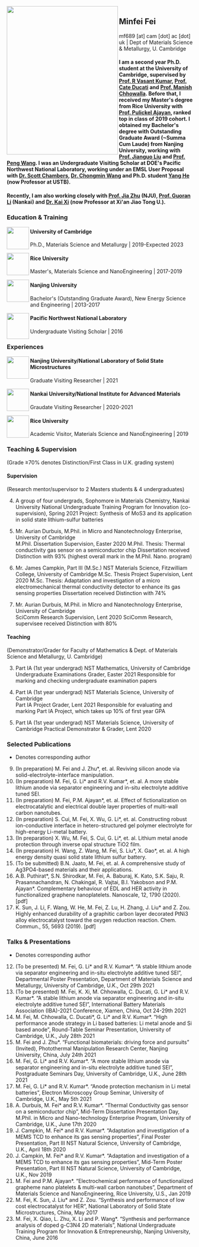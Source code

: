 <img align="left" src="https://user-images.githubusercontent.com/73742009/130071800-242ad6ae-2a0f-4387-ab91-a8e2576d23e8.jpg" width="300" height="400">

## Minfei Fei
mf689 [at] cam [dot] ac [dot] uk | Dept of Materials Science & Metallurgy, U. Cambridge
#### I am a second year Ph.D. student at the University of Cambridge, supervised by [Prof. R Vasant Kumar](https://www.mcg.msm.cam.ac.uk/people/AS/dr-vasant-kumar), [Prof. Cate Ducati](https://www.emg.msm.cam.ac.uk/People/cd251) and [Prof. Manish Chhowalla](https://scholar.google.com/citations?hl=en&user=4XsuGh4AAAAJ). Before that, I received my Master's degree from Rice University with [Prof. Pulickel Ajayan](https://ajayan.rice.edu/pulickel-ajayan.html), ranked top in class of 2019 cohort. I obtained my Bachelor's degree with Outstanding Graduate Award (~Summa Cum Laude) from Nanjing University, working with [Prof. Jianguo Liu](https://eng.nju.edu.cn/intl/3d/7f/c34798a474495/page.htm) and [Prof. Peng Wang](https://wangstem.com/). I was an Undergraduate Visiting Scholar at DOE's Pacific Northwest National Laboratory, working under an EMSL User Proposal with [Dr. Scott Chambers](https://www.pnnl.gov/science/staff/staff_info.asp?staff_num=5554), [Dr. Chongmin Wang](https://scholar.google.com/citations?user=k0568hsAAAAJ&hl=en) and Ph.D. student [Yang He](http://mse.ustb.edu.cn/shiziduiwu/shiziduiwu/cailiaoxuexi/2020-05-25/248.html) (now Professor at USTB).
#### Recently, I am also working closely with [Prof. Jia Zhu](https://nanoenergy.nju.edu.cn/) (NJU), [Prof. Guoran Li](https://scholar.google.com/citations?hl=en&user=VP00V08AAAAJ) (Nankai) and [Dr. Kai Xi](https://www.mcg.msm.cam.ac.uk/people/ra/kaixi) (now Professor at Xi'an Jiao Tong U.).

### Education & Training
<img align="left" src="https://user-images.githubusercontent.com/73742009/130071409-78b9fae8-efb2-452d-b772-33c9f86480cf.png" width="60">

#### University of Cambridge
Ph.D., Materials Science and Metallurgy
| 2019-Expected 2023

<img align="left" src="https://user-images.githubusercontent.com/73742009/130069268-0fc4333d-5e21-4ea8-8d76-8af6d0854fe6.png" width="60"> 

#### Rice University
Master's, Materials Science and NanoEngineering
| 2017-2019

<img align="left" src="https://user-images.githubusercontent.com/73742009/130193490-814ffacd-0e50-44c4-a874-67d93aae74bb.jpg" width="60"> 

#### Nanjing University
Bachelor's (Outstanding Graduate Award), New Energy Science and Engineering 
| 2013-2017

<img align="left" src="https://user-images.githubusercontent.com/73742009/130193805-e715d705-db11-4213-9a28-f856964d906f.png" width="60" height="70"> 

#### Pacific Northwest National Laboratory
Undergraduate Visiting Scholar
| 2016

### Experiences
<img align="left" src="https://user-images.githubusercontent.com/73742009/130193490-814ffacd-0e50-44c4-a874-67d93aae74bb.jpg" width="60"> 

#### Nanjing University/National Laboratory of Solid State Microstructures 
Graduate Visiting Researcher
| 2021

<img align="left" src="https://user-images.githubusercontent.com/73742009/130194124-888988bc-6520-46ea-860b-939deb8e5711.png" width="60"> 

#### Nankai University/National Institute for Advanced Materials
Graudate Visiting Researcher
| 2020-2021

<img align="left" src="https://user-images.githubusercontent.com/73742009/130069268-0fc4333d-5e21-4ea8-8d76-8af6d0854fe6.png" width="60"> 

#### Rice University
Academic Visitor, Materials Science and NanoEngineering 
| 2019

### Teaching & Supervision
(Grade ≥70% denotes Distinction/First Class in U.K. grading system)

#### Supervision
(Research mentor/supervisor to 2 Masters students & 4 undergraduates)

4. A group of four undergrads, Sophomore in Materials Chemistry, Nankai University
National Undergraduate Training Program for Innovation (co-supervision), Spring 2021
Project: Synthesis of MoS3 and its application in solid state lithium-sulfur batteries

3. Mr. Aurian Durbuis, M.Phil. in Micro and Nanotechnology Enterprise, University of Cambridge       
M.Phil. Dissertation Supervision, Easter 2020
M.Phil. Thesis: Thermal conductivity gas sensor on a semiconductor chip
Dissertation received Distinction with 93% (highest overall mark in the M.Phil. Nano. program)

2. Mr. James Campkin, Part III (M.Sc.) NST Materials Science, Fitzwilliam College, University of Cambridge
M.Sc. Thesis Project Supervision, Lent 2020
M.Sc. Thesis: Adaptation and investigation of a micro electromechanical thermal conductivity detector to enhance its gas sensing properties Dissertation received Distinction with 74%

1. Mr. Aurian Durbuis, M.Phil. in Micro and Nanotechnology Enterprise, University of Cambridge   
SciComm Research Supervision, Lent 2020
SciComm Research, supervisee received Distinction with 80%

#### Teaching
(Demonstrator/Grader for Faculty of Mathematics & Dept. of Materials Science and Metallurgy, U. Cambridge)

3. Part IA (1st year undergrad) NST Mathematics, University of Cambridge
Undergraduate Examinations Grader, Easter 2021
Responsible for marking and checking undergraduate examination papers

2. Part IA (1st year undergrad) NST Materials Science, University of Cambridge                
Part IA Project Grader, Lent 2021
Responsible for evaluating and marking Part IA Project, which takes up 10% of first year GPA

1. Part IA (1st year undergrad) NST Materials Science, University of Cambridge
Practical Demonstrator & Grader, Lent 2020

### Selected Publications
* Denotes corresponding author
9.  (In preparation) M. Fei and J. Zhu*, et. al. Reviving silicon anode via solid-electrolyte-interface manipulation.
8.  (In preparation) M. Fei, G. Li* and R.V. Kumar*, et. al. A more stable lithium anode via separator engineering and in-situ electrolyte additive tuned SEI.
7.  (In preparation) M. Fei, P.M. Ajayan*, et. al. Effect of fictionalization on electrocatalytic and electrical double layer properties of multi-wall carbon nanotubes.
6.  (In preparation) S. Cui, M. Fei, X. Wu, G. Li*, et. al. Constructing robust ion-conductive interface in hetero-structured gel polymer electrolyte for high-energy Li-metal       battery.
5.  (In preparation) X. Wu, M. Fei, S. Cui, G. Li*, et. al. Lithium metal anode protection through inverse opal structure TiO2 film.
4.  (In preparation) H. Wang, Z. Wang, M. Fei, S. Liu*, X. Gao*, et. al. A high energy density quasi solid state lithium sulfur battery.
3.  (To be submitted) B.N. Jaato, M. Fei, et. al. A comprehensive study of Ag3PO4-based materials and their applications. 
2.  A.B. Puthirat*, S.N. Shirodkar, M. Fei, A. Baburaj, K. Kato, S.K. Saju, R. Prasannachandran, N. Chakingal, R. Vajtai, B.I. Yakobson and P.M. Ajayan*. Complementary behaviour     of EDL and HER activity in functionalized graphene nanoplatelets. Nanoscale, 12, 1790 (2020). [pdf]
1.  K. Sun, J. Li, F. Wang, W. He, M. Fei, Z. Lu, H. Zhang, J. Liu* and Z. Zou. Highly enhanced durability of a graphitic carbon layer decorated PtNi3 alloy electrocatalyst         toward the oxygen reduction reaction. Chem. Commun., 55, 5693 (2019). [pdf]

### Talks & Presentations
* Denotes corresponding author
12. (To be presented) M. Fei, G. Li* and R.V. Kumar*. “A stable lithium anode via separator engineering and in-situ electrolyte additive tuned SEI”, Departmental Poster Presentation, Department of Materials Science and Metallurgy, University of Cambridge, U.K., Oct 29th 2021
11. (To be presented) M. Fei, K. Xi, M. Chhowalla, C. Ducati, G. Li* and R.V. Kumar*. “A stable lithium anode via separator engineering and in-situ electrolyte additive tuned SEI”, International Battery Materials Association (IBA)-2021 Conference, Xiamen, China, Oct 24-29th 2021
10. M. Fei, M. Chhowalla, C. Ducati*, G. Li* and R.V. Kumar*. “High performance anode strategy in Li based batteries: Li metal anode and Si based anode”, Round-Table Seminar Presentation, University of Cambridge, U.K., July 28th 2021
9.  M. Fei and J. Zhu*. “Functional biomaterials: driving force and pursuits” (Invited), Photothermal Manipulation Research Center, Nanjing University, China, July 24th 2021
8.  M. Fei, G. Li* and R.V. Kumar*. “A more stable lithium anode via separator engineering and in-situ electrolyte additive tuned SEI”, Postgraduate Seminars Day, University of Cambridge, U.K., June 28th 2021
7.  M. Fei, G. Li* and R.V. Kumar*. “Anode protection mechanism in Li metal batteries”, Electron Microscopy Group Seminar, University of Cambridge, U.K., May 5th 2021
6.  A. Durbuis, M. Fei* and R.V. Kumar*. “Thermal Conductivity gas sensor on a semiconductor chip”, Mid-Term Dissertation Presentation Day, M.Phil. in Micro and Nano-technology Enterprise Program, University of Cambridge, U.K., June 17th 2020
5.  J. Campkin, M. Fei* and R.V. Kumar*. “Adaptation and investigation of a MEMS TCD to enhance its gas sensing properties”, Final Poster Presentation, Part III NST Natural Science, University of Cambridge, U.K., April 18th 2020
4.  J. Campkin, M. Fei* and R.V. Kumar*. “Adaptation and investigation of a MEMS TCD to enhance its gas sensing properties”, Mid-Term Poster Presentation, Part III NST Natural Science, University of Cambridge, U.K., Nov 2019
3.  M. Fei and P.M. Ajayan*. “Electrochemical performance of functionalized grapheme nano platelets & multi-wall carbon nanotubes”, Department of Materials Science and NanoEngineering, Rice University, U.S., Jan 2019
2.  M. Fei, K. Sun, J. Liu* and Z. Zou. “Synthesis and performance of low cost electrocatalyst for HER”, National Laboratory of Solid State Microstructures, China, May 2017
1.  M. Fei, X. Qiao, L. Zhu, X. Li and P. Wang*. “Synthesis and performance analysis of doped g-C3N4 2D materials”, National Undergraduate Training Program for Innovation & Entrepreneurship, Nanjing University, China, June 2016

